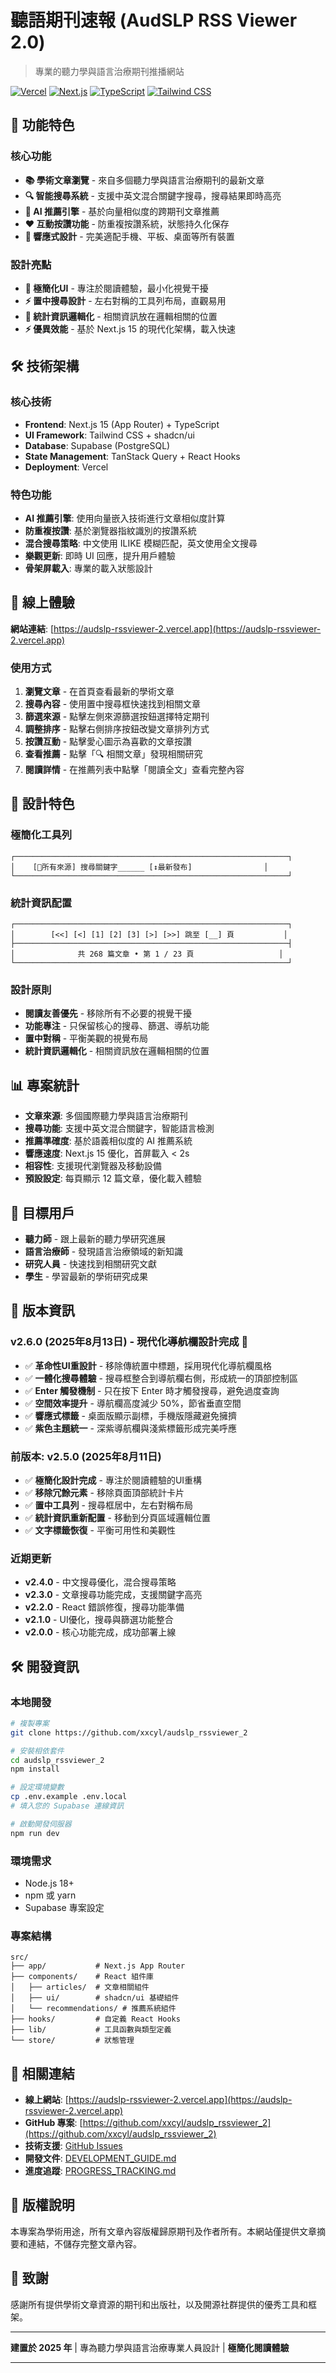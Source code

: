 # 聽語期刊速報 (AudSLP RSS Viewer 2.0)

> 專業的聽力學與語言治療期刊推播網站

[![Vercel](https://img.shields.io/badge/Deployed%20on-Vercel-black?logo=vercel)](https://audslp-rssviewer-2.vercel.app)
[![Next.js](https://img.shields.io/badge/Next.js-15-black?logo=next.js)](https://nextjs.org/)
[![TypeScript](https://img.shields.io/badge/TypeScript-5-blue?logo=typescript)](https://www.typescriptlang.org/)
[![Tailwind CSS](https://img.shields.io/badge/Tailwind-CSS-38B2AC?logo=tailwind-css)](https://tailwindcss.com/)

## 🌟 功能特色

### 核心功能
- **📚 學術文章瀏覽** - 來自多個聽力學與語言治療期刊的最新文章
- **🔍 智能搜尋系統** - 支援中英文混合關鍵字搜尋，搜尋結果即時高亮
- **🤖 AI 推薦引擎** - 基於向量相似度的跨期刊文章推薦
- **❤️ 互動按讚功能** - 防重複按讚系統，狀態持久化保存
- **📱 響應式設計** - 完美適配手機、平板、桌面等所有裝置

### 設計亮點
- **🎨 極簡化UI** - 專注於閱讀體驗，最小化視覺干擾
- **⚡ 置中搜尋設計** - 左右對稱的工具列布局，直觀易用
- **🎯 統計資訊邏輯化** - 相關資訊放在邏輯相關的位置
- **⚡ 優異效能** - 基於 Next.js 15 的現代化架構，載入快速

## 🛠 技術架構

### 核心技術
- **Frontend**: Next.js 15 (App Router) + TypeScript
- **UI Framework**: Tailwind CSS + shadcn/ui
- **Database**: Supabase (PostgreSQL)
- **State Management**: TanStack Query + React Hooks
- **Deployment**: Vercel

### 特色功能
- **AI 推薦引擎**: 使用向量嵌入技術進行文章相似度計算
- **防重複按讚**: 基於瀏覽器指紋識別的按讚系統
- **混合搜尋策略**: 中文使用 ILIKE 模糊匹配，英文使用全文搜尋
- **樂觀更新**: 即時 UI 回應，提升用戶體驗
- **骨架屏載入**: 專業的載入狀態設計

## 🚀 線上體驗

**網站連結**: [https://audslp-rssviewer-2.vercel.app](https://audslp-rssviewer-2.vercel.app)

### 使用方式
1. **瀏覽文章** - 在首頁查看最新的學術文章
2. **搜尋內容** - 使用置中搜尋框快速找到相關文章
3. **篩選來源** - 點擊左側來源篩選按鈕選擇特定期刊
4. **調整排序** - 點擊右側排序按鈕改變文章排列方式
5. **按讚互動** - 點擊愛心圖示為喜歡的文章按讚
6. **查看推薦** - 點擊「🔍 相關文章」發現相關研究
7. **閱讀詳情** - 在推薦列表中點擊「閱讀全文」查看完整內容

## 🎨 設計特色

### 極簡化工具列
```
┌─────────────────────────────────────────────────────────────┐
│    [🔽所有來源] 搜尋關鍵字______ [↕️最新發布]                │
└─────────────────────────────────────────────────────────────┘
```

### 統計資訊配置
```
┌─────────────────────────────────────────────────────────────┐
│        [<<] [<] [1] [2] [3] [>] [>>] 跳至 [__] 頁           │
├─────────────────────────────────────────────────────────────┤
│              共 268 篇文章 • 第 1 / 23 頁                   │
└─────────────────────────────────────────────────────────────┘
```

### 設計原則
- **閱讀友善優先** - 移除所有不必要的視覺干擾
- **功能專注** - 只保留核心的搜尋、篩選、導航功能  
- **置中對稱** - 平衡美觀的視覺布局
- **統計資訊邏輯化** - 相關資訊放在邏輯相關的位置

## 📊 專案統計

- **文章來源**: 多個國際聽力學與語言治療期刊
- **搜尋功能**: 支援中英文混合關鍵字，智能語言檢測
- **推薦準確度**: 基於語義相似度的 AI 推薦系統
- **響應速度**: Next.js 15 優化，首屏載入 < 2s
- **相容性**: 支援現代瀏覽器及移動設備
- **預設設定**: 每頁顯示 12 篇文章，優化載入體驗

## 🎯 目標用戶

- **聽力師** - 跟上最新的聽力學研究進展
- **語言治療師** - 發現語言治療領域的新知識
- **研究人員** - 快速找到相關研究文獻
- **學生** - 學習最新的學術研究成果

## 🔄 版本資訊

### v2.6.0 (2025年8月13日) - 現代化導航欄設計完成 🎨
- ✅ **革命性UI重設計** - 移除傳統置中標題，採用現代化導航欄風格
- ✅ **一體化搜尋體驗** - 搜尋框整合到導航欄右側，形成統一的頂部控制區
- ✅ **Enter 觸發機制** - 只在按下 Enter 時才觸發搜尋，避免過度查詢
- ✅ **空間效率提升** - 導航欄高度減少 50%，節省垂直空間
- ✅ **響應式標籤** - 桌面版顯示副標，手機版隱藏避免擁擠
- ✅ **紫色主題統一** - 深紫導航欄與淺紫標籤形成完美呼應

### 前版本: v2.5.0 (2025年8月11日)
- ✅ **極簡化設計完成** - 專注於閱讀體驗的UI重構
- ✅ **移除冗餘元素** - 移除頁面頂部統計卡片
- ✅ **置中工具列** - 搜尋框居中，左右對稱布局
- ✅ **統計資訊重新配置** - 移動到分頁區域邏輯位置
- ✅ **文字標籤恢復** - 平衡可用性和美觀性

### 近期更新
- **v2.4.0** - 中文搜尋優化，混合搜尋策略
- **v2.3.0** - 文章搜尋功能完成，支援關鍵字高亮
- **v2.2.0** - React 錯誤修復，搜尋功能準備
- **v2.1.0** - UI優化，搜尋與篩選功能整合
- **v2.0.0** - 核心功能完成，成功部署上線

## 🛠 開發資訊

### 本地開發
```bash
# 複製專案
git clone https://github.com/xxcyl/audslp_rssviewer_2

# 安裝相依套件
cd audslp_rssviewer_2
npm install

# 設定環境變數
cp .env.example .env.local
# 填入您的 Supabase 連線資訊

# 啟動開發伺服器
npm run dev
```

### 環境需求
- Node.js 18+
- npm 或 yarn
- Supabase 專案設定

### 專案結構
```
src/
├── app/           # Next.js App Router
├── components/    # React 組件庫
│   ├── articles/  # 文章相關組件
│   ├── ui/        # shadcn/ui 基礎組件
│   └── recommendations/ # 推薦系統組件
├── hooks/         # 自定義 React Hooks
├── lib/           # 工具函數與類型定義
└── store/         # 狀態管理
```

## 🔗 相關連結

- **線上網站**: [https://audslp-rssviewer-2.vercel.app](https://audslp-rssviewer-2.vercel.app)
- **GitHub 專案**: [https://github.com/xxcyl/audslp_rssviewer_2](https://github.com/xxcyl/audslp_rssviewer_2)
- **技術支援**: [GitHub Issues](https://github.com/xxcyl/audslp_rssviewer_2/issues)
- **開發文件**: [DEVELOPMENT_GUIDE.md](./DEVELOPMENT_GUIDE.md)
- **進度追蹤**: [PROGRESS_TRACKING.md](./PROGRESS_TRACKING.md)

## 📝 版權說明

本專案為學術用途，所有文章內容版權歸原期刊及作者所有。本網站僅提供文章摘要和連結，不儲存完整文章內容。

## 🙏 致謝

感謝所有提供學術文章資源的期刊和出版社，以及開源社群提供的優秀工具和框架。

---

**建置於 2025 年** | 專為聽力學與語言治療專業人員設計 | **極簡化閱讀體驗**

---